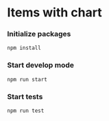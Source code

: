 # Items with chart
 
### Initialize packages
```$bash
npm install
```

### Start develop mode
```$bash
npm run start
```

### Start tests
```$bash 
npm run test
```
